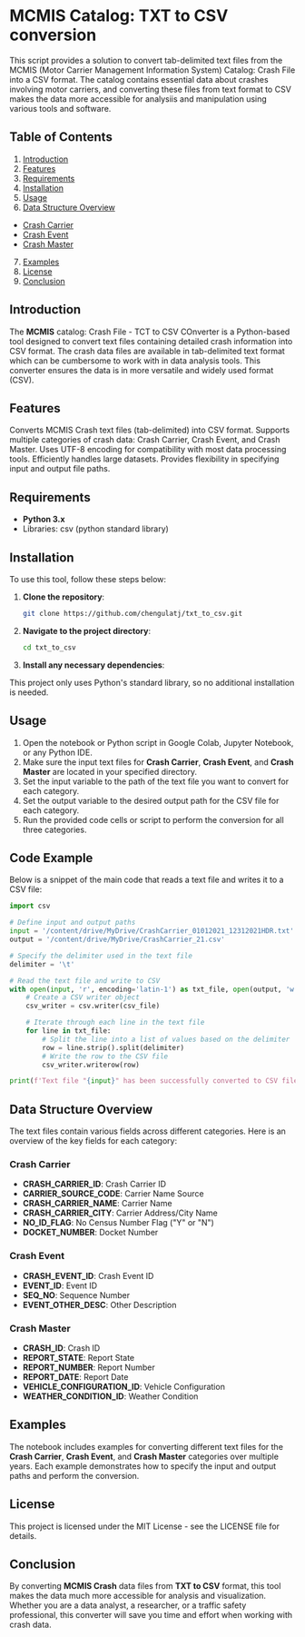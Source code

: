# MCMIS Catalog: TXT to CSV conversion
This script provides a solution to convert tab-delimited text files from the MCMIS (Motor Carrier Management Information System) Catalog: Crash File into a CSV format. The catalog contains essential data about crashes involving motor carriers, and converting these files from text format to CSV makes the data more accessible for analysiis and manipulation using various tools and software.

## Table of Contents
1. [Introduction](#introduction)
2. [Features](#features)
3. [Requirements](#requirements)
4. [Installation](#installation)
5. [Usage](#usage)
6. [Data Structure Overview](#data-structure-overview)
  - [Crash Carrier](#crash-carrier)
  - [Crash Event](#crash-event)
  - [Crash Master](#crash-master)
7. [Examples](#examples)
8. [License](#license)
9. [Conclusion](#conclusion)

## Introduction
The **MCMIS** catalog: Crash File - TCT to CSV COnverter is a Python-based tool designed to convert text files containing detailed crash information into CSV format. The crash data files are available in tab-delimited text format which can be cumbersome to work with in data analysis tools. This converter ensures the data is in more versatile and widely used format (CSV). 

## Features
Converts MCMIS Crash text files (tab-delimited) into CSV format.
Supports multiple categories of crash data: Crash Carrier, Crash Event, and Crash Master.
Uses UTF-8 encoding for compatibility with most data processing tools.
Efficiently handles large datasets.
Provides flexibility in specifying input and output file paths.

## Requirements
- **Python 3.x**
- Libraries:
  csv (python standard library)

## Installation

To use this tool, follow these steps below:
1. **Clone the repository**:
   ```bash
   git clone https://github.com/chengulatj/txt_to_csv.git
   
2. **Navigate to the project directory**:
   ```bash
   cd txt_to_csv

2. **Install any necessary dependencies**:
   
 This project only uses Python's standard library, so no additional installation is needed.

## Usage
1. Open the notebook or Python script in Google Colab, Jupyter Notebook, or any Python IDE.
2. Make sure the input text files for **Crash Carrier**, **Crash Event**, and **Crash Master** are located in your specified directory.
3. Set the input variable to the path of the text file you want to convert for each category.
4. Set the output variable to the desired output path for the CSV file for each category.
5. Run the provided code cells or script to perform the conversion for all three categories.
   
## Code Example

Below is a snippet of the main code that reads a text file and writes it to a CSV file:

```python
import csv

# Define input and output paths
input = '/content/drive/MyDrive/CrashCarrier_01012021_12312021HDR.txt'
output = '/content/drive/MyDrive/CrashCarrier_21.csv'

# Specify the delimiter used in the text file
delimiter = '\t'

# Read the text file and write to CSV
with open(input, 'r', encoding='latin-1') as txt_file, open(output, 'w', newline='', encoding='utf-8') as csv_file:
    # Create a CSV writer object
    csv_writer = csv.writer(csv_file)

    # Iterate through each line in the text file
    for line in txt_file:
        # Split the line into a list of values based on the delimiter
        row = line.strip().split(delimiter)
        # Write the row to the CSV file
        csv_writer.writerow(row)

print(f'Text file "{input}" has been successfully converted to CSV file "{output}".')

```

## Data Structure Overview

The text files contain various fields across different categories. Here is an overview of the key fields for each category:

### Crash Carrier

- **CRASH_CARRIER_ID**: Crash Carrier ID
- **CARRIER_SOURCE_CODE**: Carrier Name Source
- **CRASH_CARRIER_NAME**: Carrier Name
- **CRASH_CARRIER_CITY**: Carrier Address/City Name
- **NO_ID_FLAG**: No Census Number Flag ("Y" or "N")
- **DOCKET_NUMBER**: Docket Number

### Crash Event

- **CRASH_EVENT_ID**: Crash Event ID
- **EVENT_ID**: Event ID
- **SEQ_NO**: Sequence Number
- **EVENT_OTHER_DESC**: Other Description

### Crash Master

- **CRASH_ID**: Crash ID
- **REPORT_STATE**: Report State
- **REPORT_NUMBER**: Report Number
- **REPORT_DATE**: Report Date
- **VEHICLE_CONFIGURATION_ID**: Vehicle Configuration
- **WEATHER_CONDITION_ID**: Weather Condition

## Examples

The notebook includes examples for converting different text files for the **Crash Carrier**, **Crash Event**, and **Crash Master** categories over multiple years. Each example demonstrates how to specify the input and output paths and perform the conversion.

## License

This project is licensed under the MIT License - see the LICENSE file for details.

## Conclusion

By converting **MCMIS Crash** data files from **TXT to CSV** format, this tool makes the data much more accessible for analysis and visualization. Whether you are a data analyst, a researcher, or a traffic safety professional, this converter will save you time and effort when working with crash data.

